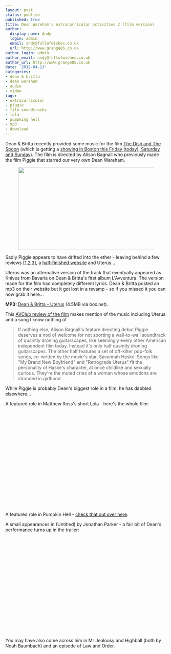 ```yaml
---
layout: post
status: publish
published: true
title: Dean Wareham's extracurricular activities 2 (film version)
author:
  display_name: Andy
  login: admin
  email: andy@fullofwishes.co.uk
  url: http://www.grange85.co.uk
author_login: admin
author_email: andy@fullofwishes.co.uk
author_url: http://www.grange85.co.uk
date: '2012-04-13'
categories:
- dean & britta
- dean wareham
- audio
- video
tags:
- extracurricular
- piggie
- film soundtracks
- lola
- pumpking hell
- mp3
- download
---
```

<p>Dean & Britta recently provided some music for the film <a href="https://www.facebook.com/pages/The-Dish-and-the-Spoon/191222644232581">The Dish and The Spoon</a> (which is getting a <a href="https://artsemerson.org/Online/default.asp?doWork%3A%3AWScontent%3A%3AloadArticle=Load&BOparam%3A%3AWScontent%3A%3AloadArticle%3A%3Aarticle_id=5CD8F783-8B49-48F8-8D01-EECC67B7F532">showing in Boston this Friday (today), Saturday and Sunday</a>). The film is directed by Alison Bagnall who previously made the film Piggie that starred our very own Dean Wareham.<br />
<figure class="caption aligncenter" width="500" caption="Dean Wareham in Alison Bagnall&#039;s Piggie"><img src="https://media.fullofwishes.co.uk/ahfow/uploads/2012/04/Piggie_jpg_627x325_crop_upscale_q85-500x259.jpg" alt="" title="Piggie_jpg_627x325_crop_upscale_q85" width="500" height="259" class="size-medium wp-image-2337" /><figcaption class="caption-text"></figcaption></figure>
Sadly Piggie appears to have drifted into the ether - leaving behind a few reviews [<a href="http://movies.nytimes.com/2005/09/15/movies/15pigg.html" title="NY Times review of Piggie">1</a>,<a href="http://www.avclub.com/articles/piggie,4328/" title="AV Club review of Piggie">2</a>,<a href="http://www.villagevoice.com/2005-09-06/film/buffalo-gal-s-hypersensitive-misfits-dig-their-own-holes/http://www.villagevoice.com/2005-09-06/film/buffalo-gal-s-hypersensitive-misfits-dig-their-own-holes/" title="Village Voice review of Piggie">3</a>], a <a href="http://www.piggiethemovie.com/index.html" title="Piggie website">half-finished website</a> and Uterus...</p>
<p>Uterus was an alternative version of the track that eventually appeared as Knives from Bavaria on Dean & Britta's first album L'Avventura. The version made for the film had completely different lyrics. Dean & Britta posted an mp3 on their website but it got lost in a revamp - so if you missed it you can now grab it here...</p>
<p><strong>MP3: </strong><a href="http://www.box.com/s/1742acc79baf9a6d1882">Dean & Britta - Uterus</a> (4.5MB via box.net).</p>
<p>This <a href="http://www.avclub.com/articles/piggie,4328/" title="AVClub review of Piggie">AVClub review of the film</a> makes mention of the music including Uterus and a song I know nothing of </p>
<blockquote><p>
If nothing else, Alison Bagnall's feature directing debut Piggie deserves a nod of welcome for not sporting a wall-to-wall soundtrack of quaintly droning guitarscapes, like seemingly every other American independent film today. Instead it's only half quaintly droning guitarscapes. The other half features a set of off-kilter pop-folk songs, co-written by the movie's star, Savannah Haske. Songs like "My Brand New Boyfriend" and "Retrograde Uterus" fit the personality of Haske's character, at once childlike and sexually curious. They're the muted cries of a woman whose emotions are stranded in girlhood.</p></blockquote>
<p>While Piggie is probably Dean's biggest role in a film, he has dabbled elsewhere...</p>
<p>A featured role in Matthew Ross's short Lola - here's the whole film:<br />
<iframe class="aligncenter" width="560" height="315" https://www.youtube-nocookie.com/embed/ABvZMXMXJj8" frameborder="0" allowfullscreen></iframe></p>
<p>A featured role in Pumpkin Hell - <a href="/2011/10/31/halloween-recycling-dean-wareham-in-pumpkin-hell/">check that out over here</a>.</p>
<p>A small appearances in (Untitled) by Jonathan Parker - a fair bit of Dean's performance turns up in the trailer:<br />
<iframe class="aligncenter" width="560" height="315" https://www.youtube-nocookie.com/embed/w3Kgmv6BrEo" frameborder="0" allowfullscreen></iframe></p>
<p>You may have also come across him in Mr Jealousy and Highball (both by Noah Baumbach) and an episode of Law and Order.</p>
